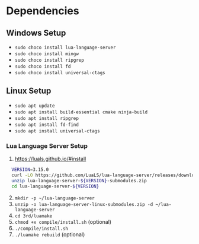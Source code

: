 # Dependencies

## Windows Setup

* `sudo choco install lua-language-server`
* `sudo choco install mingw`
* `sudo choco install ripgrep` 
* `sudo choco install fd`
* `sudo choco install universal-ctags`

## Linux Setup

* `sudo apt update`
* `sudo apt install build-essential cmake ninja-build`
* `sudo apt install ripgrep`
* `sudo apt install fd-find`
* `sudo apt install universal-ctags`

### Lua Language Server Setup
1. https://luals.github.io/#install
 ```bash
   VERSION=3.15.0
   curl -LO https://github.com/LuaLS/lua-language-server/releases/download/${VERSION}/lua-language-server-${VERSION}-submodules.zip
   unzip lua-language-server-${VERSION}-submodules.zip
   cd lua-language-server-${VERSION}
 ```
2. `mkdir -p ~/lua-language-server`
3. `unzip -o lua-language-server-linux-submodules.zip -d ~/lua-language-server`
4. `cd 3rd/luamake`
5. `chmod +x compile/install.sh` (optional)
6. `./compile/install.sh`
7. `./luamake rebuild` (optional)

